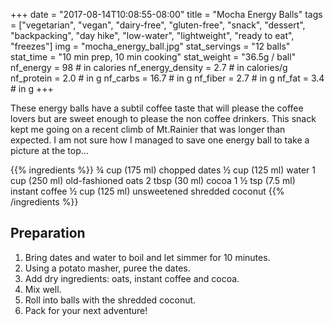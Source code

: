 +++
date = "2017-08-14T10:08:55-08:00" 
title = "Mocha Energy Balls" 
tags = ["vegetarian", "vegan", "dairy-free", "gluten-free",  "snack", "dessert", "backpacking", "day hike", "low-water", "lightweight", "ready to eat", "freezes"]
img = "mocha_energy_ball.jpg"
stat_servings = "12 balls"
stat_time = "10 min prep, 10 min cooking"
stat_weight = "36.5g / ball"
nf_energy = 98 # in calories
nf_energy_density = 2.7 # in calories/g
nf_protein = 2.0 # in g
nf_carbs = 16.7 # in g
nf_fiber = 2.7 # in g
nf_fat = 3.4 # in g
+++

These energy balls have a subtil coffee taste that will please the coffee lovers but are sweet enough to please the non coffee drinkers. This snack kept me going on a recent climb of Mt.Rainier that was longer than expected. I am not sure how I managed to save one energy ball to take a picture at the top...

{{% ingredients %}}
¾ cup (175 ml) chopped dates
½ cup (125 ml) water
1 cup (250 ml) old-fashioned oats
2 tbsp (30 ml) cocoa
1 ½ tsp (7.5 ml) instant coffee
½ cup (125 ml) unsweetened shredded coconut 
{{% /ingredients %}}


## Preparation

1. Bring dates and water to boil and let simmer for 10 minutes. 
1. Using a potato masher, puree the dates. 
1. Add dry ingredients: oats, instant coffee and cocoa. 
1. Mix well.
1. Roll into balls with the shredded coconut.
1. Pack for your next adventure!




